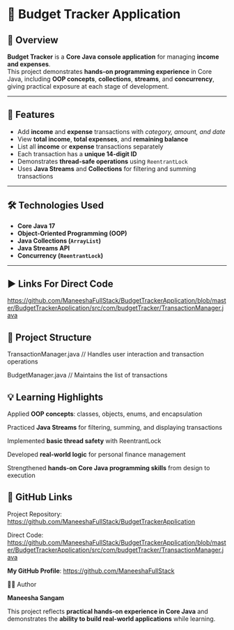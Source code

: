 # 🧾 Budget Tracker Application

## 📘 Overview
**Budget Tracker** is a **Core Java console application** for managing **income and expenses**.  
This project demonstrates **hands-on programming experience** in Core Java, including **OOP concepts**, **collections**, **streams**, and **concurrency**, giving practical exposure at each stage of development.

---

## 🚀 Features
- Add **income** and **expense** transactions with *category, amount, and date*  
- View **total income**, **total expenses**, and **remaining balance**  
- List all **income** or **expense** transactions separately  
- Each transaction has a **unique 14-digit ID**  
- Demonstrates **thread-safe operations** using `ReentrantLock`  
- Uses **Java Streams** and **Collections** for filtering and summing transactions  

---

## 🛠️ Technologies Used
- **Core Java 17**  
- **Object-Oriented Programming (OOP)**  
- **Java Collections (`ArrayList`)**  
- **Java Streams API**  
- **Concurrency (`ReentrantLock`)**

---

## ▶️ Links For Direct Code 
https://github.com/ManeeshaFullStack/BudgetTrackerApplication/blob/master/BudgetTrackerApplication/src/com/budgetTracker/TransactionManager.java
   
  
## 🧩 Project Structure

TransactionManager.java            // Handles user interaction and transaction operations

BudgetManager.java                 // Maintains the list of transactions

## 💡 Learning Highlights
Applied **OOP concepts**: classes, objects, enums, and encapsulation

Practiced **Java Streams** for filtering, summing, and displaying transactions

Implemented **basic thread safety** with ReentrantLock

Developed **real-world logic** for personal finance management

Strengthened **hands-on Core Java programming skills** from design to execution

## 🔗 GitHub Links
Project Repository: https://github.com/ManeeshaFullStack/BudgetTrackerApplication

Direct Code: https://github.com/ManeeshaFullStack/BudgetTrackerApplication/blob/master/BudgetTrackerApplication/src/com/budgetTracker/TransactionManager.java

 **My GitHub Profile**: https://github.com/ManeeshaFullStack

👩‍💻 Author 

**Maneesha Sangam**

This project reflects **practical  hands-on experience in Core Java** and demonstrates the **ability to build real-world applications** while learning.
